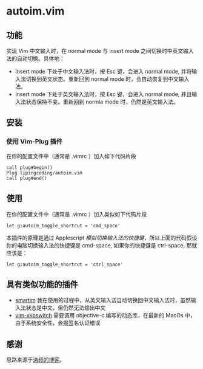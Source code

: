 # autoim.vim
## 功能
实现 Vim 中文输入时，在 normal mode 与 insert mode 之间切换时中英文输入法的自动切换。具体地：
- Insert mode 下处于中文输入法时，按 Esc 键，会进入 normal mode, 并将输入法切换到英文状态。重新回到 normal mode 时，会自动恢复到中文输入法。
- Insert mode 下处于英文输入法时，按 Esc 键，会进入 normal mode, 并且输入法状态保持不变。重新回到 normla mode 时，仍然是英文输入法。
## 安装
### 使用 Vim-Plug 插件
在你的配置文件中（通常是 .vimrc ）加入如下代码片段
```
call plug#begin()
Plug lipingcoding/autoim.vim
call plug#end()
```


## 使用
在你的配置文件中（通常是 .vimrc ）加入类似如下代码片段
```
let g:autoim_toggle_shortcut = 'cmd_space'
```
本插件的原理是通过 Applescript *模拟切换输入法的快捷键*，所以上面的代码假设你的电脑切换输入法的快捷键是 cmd-space, 如果你的快捷键是 ctrl-space, 那就应该是：
```
let g:autoim_toggle_shortcut = 'ctrl_space'
```

## 具有类似功能的插件
- [smartim](https://github.com/ybian/smartim)
我在使用的过程中，从英文输入法自动切换回中文输入法时，虽然输入法状态是中文，但仍然无法输出中文
- [vim-xkbswitch](https://github.com/lyokha/vim-xkbswitch)
需要调用 objective-c 编写的动态库，在最新的 MacOs 中，由于系统安全性，会报签名认证错误

## 感谢
思路来源于[涛叔的博客](https://taoshu.in/vim/vim-auto-im.html)。
